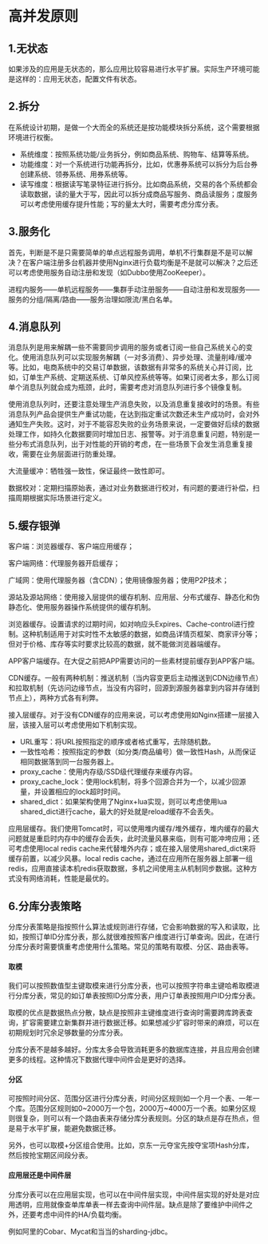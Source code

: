 # 高并发原则
## 1.无状态
如果涉及的应用是无状态的，那么应用比较容易进行水平扩展。实际生产环境可能是这样的：应用无状态，配置文件有状态。

## 2.拆分
在系统设计初期，是做一个大而全的系统还是按功能模块拆分系统，这个需要根据环境进行权衡。
- 系统维度：按照系统功能/业务拆分，例如商品系统、购物车、结算等系统。
- 功能维度：对一个系统进行功能再拆分，比如，优惠券系统可以拆分为后台券创建系统、领券系统、用券系统等。
- 读写维度：根据读写笔录特征进行拆分。比如商品系统，交易的各个系统都会读取数据，读的量大于写，因此可以拆分成商品写服务、商品读服务；度服务可以考虑使用缓存提升性能；写的量太大时，需要考虑分库分表。

## 3.服务化
首先，判断是不是只需要简单的单点远程服务调用，单机不行集群是不是可以解决？在客户端注册多台机器并使用Nginx进行负载均衡是不是就可以解决？之后还可以考虑使用服务自动注册和发现（如Dubbo使用ZooKeeper）。

进程内服务——单机远程服务——集群手动注册服务——自动注册和发现服务——服务的分组/隔离/路由——服务治理如限流/黑白名单。

## 4.消息队列
消息队列是用来解耦一些不需要同步调用的服务或者订阅一些自己系统关心的变化。使用消息队列可以实现服务解耦（一对多消费）、异步处理、流量削峰/缓冲等。比如，电商系统中的交易订单数据，该数据有非常多的系统关心并订阅，比如，订单生产系统、定期送系统、订单风控系统等等。如果订阅者太多，那么订阅单个消息队列就会成为瓶颈，此时，需要考虑对消息队列进行多个镜像复制。

使用消息队列时，还要注意处理生产消息失败，以及消息重复接收时的场景。有些消息队列产品会提供生产重试功能，在达到指定重试次数还未生产成功时，会对外通知生产失败。这时，对于不能容忍失败的业务场景来说，一定要做好后续的数据处理工作，如持久化数据要同时增加日志、报警等。对于消息重复问题，特别是一些分布式消息队列，出于对性能的开销的考虑，在一些场景下会发生消息重复接收，需要在业务层面进行防重处理。

大流量缓冲：牺牲强一致性，保证最终一致性即可。

数据校对：定期扫描原始表，通过对业务数据进行校对，有问题的要进行补偿，扫描周期根据实际场景进行定义。

## 5.缓存银弹
客户端：浏览器缓存、客户端应用缓存；

客户端网络：代理服务器开启缓存；

广域网：使用代理服务器（含CDN）；使用镜像服务器；使用P2P技术；

源站及源站网络：使用接入层提供的缓存机制、应用层、分布式缓存、静态化和伪静态化、使用服务器操作系统提供的缓存机制。

浏览器缓存。设置请求的过期时间，如对响应头Expires、Cache-control进行控制。这种机制适用于对实时性不太敏感的数据，如商品详情页框架、商家评分等；但对于价格、库存等实时要求比较高的数据，就不能做浏览器端缓存。

APP客户端缓存。在大促之前把APP需要访问的一些素材提前缓存到APP客户端。

CDN缓存。一般有两种机制：推送机制（当内容变更后主动推送到CDN边缘节点）和拉取机制（先访问边缘节点，当没有内容时，回源到源服务器拿到内容并存储到节点上），两种方式各有利弊。

接入层缓存。对于没有CDN缓存的应用来说，可以考虑使用如Nginx搭建一层接入层，该接入层可以考虑使用如下机制实现。
- URL重写：将URL按照指定的顺序或者格式重写，去除随机数。
- 一致性哈希：按照指定的参数（如分类/商品编号）做一致性Hash，从而保证相同数据落到同一台服务器上。
- proxy\_cache：使用内存级/SSD级代理缓存来缓存内容。
- proxy\_cache\_lock：使用lock机制，将多个回源合并为一个，以减少回源量，并设置相应的lock超时时间。
- shared\_dict：如果架构使用了Nginx+lua实现，则可以考虑使用lua shared\_dict进行cache，最大的好处就是reload缓存不会丢失。

应用层缓存。我们使用Tomcat时，可以使用堆内缓存/堆外缓存，堆内缓存的最大问题就是重启时内存中的缓存会丢失，此时流量风暴来临，则有可能冲垮应用；还可考虑使用local redis cache来代替堆外内存；或在接入层使用shared\_dict来将缓存前置，以减少风暴。local redis cache，通过在应用所在服务器上部署一组redis，应用直接读本机redis获取数据，多机之间使用主从机制同步数据。这种方式没有网络消耗，性能是最优的。

## 6.分库分表策略
分库分表策略是指按照什么算法或规则进行存储，它会影响数据的写入和读取，比如，按照订单ID分库分表，那么就很难按照客户维度进行订单查询。因此，在进行分库分表时需要慎重考虑使用什么策略。常见的策略有取模、分区、路由表等。

#### 取模
我们可以按照数值型主键取模来进行分库分表，也可以按照字符串主键哈希取模进行分库分表，常见的如订单表按照ID分库分表，用户订单表按照用户ID分库分表。

取模的优点是数据热点分散，缺点是按照非主键维度进行查询时需要跨库跨表查询，扩容需要建立新集群并进行数据迁移。如果想减少扩容时带来的麻烦，可以在初期规划时冗余足够数量的分库分表。

分库分表不是越多越好。分库太多会导致消耗更多的数据库连接，并且应用会创建更多的线程。这种情况下数据代理中间件会是更好的选择。

#### 分区
可按照时间分区、范围分区进行分库分表，时间分区规则如一个月一个表、一年一个库。范围分区规则如0\~2000万一个包，2000万\~4000万一个表。如果分区规则很复杂，则可以有一个路由表来存储分库分表规则。分区的缺点是存在热点，但是易于水平扩展，能避免数据迁移。

另外，也可以取模+分区组合使用。比如，京东一元夺宝先按夺宝项Hash分库，然后按抢宝期区间段分表。

#### 应用层还是中间件层
分库分表可以在应用层实现，也可以在中间件层实现，中间件层实现的好处是对应用透明，应用就像查单库单表一样去查询中间件层。缺点是除了要维护中间件之外，还要考虑中间件的HA/负载均衡。

例如阿里的Cobar、Mycat和当当的sharding-jdbc。